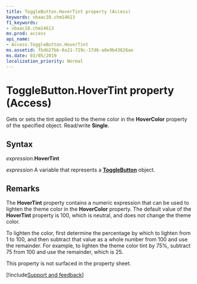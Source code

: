 ```yaml
---
title: ToggleButton.HoverTint property (Access)
keywords: vbaac10.chm14613
f1_keywords:
- vbaac10.chm14613
ms.prod: access
api_name:
- Access.ToggleButton.HoverTint
ms.assetid: fbdb27bb-8a21-729c-17d6-a0e9b43826ae
ms.date: 03/05/2019
localization_priority: Normal
---
```



# ToggleButton.HoverTint property (Access)

Gets or sets the tint applied to the theme color in the **HoverColor** property of the specified object. Read/write **Single**.


## Syntax

_expression_.**HoverTint**

_expression_ A variable that represents a **[ToggleButton](Access.ToggleButton.md)** object.


## Remarks

The **HoverTint** property contains a numeric expression that can be used to lighten the theme color in the **HoverColor** property. The default value of the **HoverTint** property is 100, which is neutral, and does not change the theme color. 

To lighten the color, first determine the percentage by which to lighten from 1 to 100, and then subtract that value as a whole number from 100 and use the remainder. For example, to lighten the theme color tint by 75%, subtract 75 from 100 and use the remainder, which is 25.

This property is not surfaced in the property sheet.



[!include[Support and feedback](~/includes/feedback-boilerplate.md)]